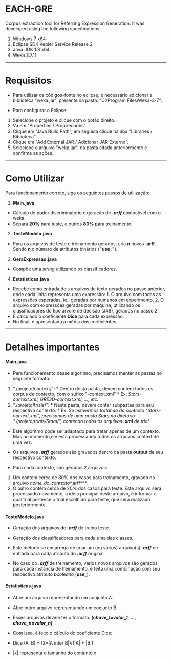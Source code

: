 EACH-GRE
========
Corpus extraction tool for Referring Expression Generation. It was developed using the following specifications:

 1. Windows 7 x64
 2. Eclipse SDK Kepler Service Release 2
 3. Java JDK 1.8 x64
 4. Weka 3.7.11

------

Requisitos
========
* Para utilizar os códigos-fonte no eclipse, é necessário adicionar a biblioteca "weka.jar", presente na pasta: "C:\Program Files\Weka-3-7".


* Para configurar o Eclipse:
 1. Selecione o projeto e clique com o botão direito.
 2. Vá em "Properties / Propriedades"
 3. Clique em "Java Build Path", em seguida clique na aba "Libraries / Biblioteca".
 4. Clique em "Add External JAR / Adicionar JAR Externo".
 5. Selecione o arquivo "weka.jar", na pasta citada anteriormente e confirme as ações.

 
-----
 
Como Utilizar
========
Para funcionamento correto, siga os seguintes passos de utilização:

 1. **Main.java**
  *	Cálculo de poder discriminatório e geração de ***.arff*** compatível com o weka.
  *	Separa **20%** para teste, e outros **80%** para treinamento.

 2. **TesteModelo.java**
  * Para os arquivos de teste e treinamento gerados, cria ***n*** novos **.arff**. Sendo ***n*** o número de atributos binários (**"use_"**).

 3. **GeraExpressao.java**
  * Compõe uma *string* utilizando os classificadores.

 4. **Estatisticas.java**
  * Recebe como entrada dois arquivos de texto gerados no passo anterior, onde cada linha representa uma expressão:
        1. O arquivo com todas as expressões esperadas, ie., geradas por humanos em experimento.
        2. O arquivo com expressões geradas por máquina, utilizando os classificadores do tipo árvore de decisão (J48), gerados no passo 2.
  * É calculado o coeficiente **Dice** para cada expressão.
  * No final, é apresentada a média dos coeficientes.

-----

Detalhes importantes
========
####  Main.java
 * Para funcionamento desse algoritmo, precisamos manter as pastas no seguinte formato:
  1. "./projeto/context/":
    * Dentro desta pasta, devem contem todos os corpus de contexto, com o sufixo "-context.xml"
    * Ex: *Stars-context.xml, GRE3D-context.xml, ..., etc.*
  2. "./projeto/trials/":
    * Nesta pasta, devem conter subpastas para seu respectivo contexto.
    * Ex: *Se estivermos tratando do contexto "Stars-context.xml", precisamos de uma pasta Stars no diretório "./projeto/trials/Stars/", contendo todos os arquivos **.xml** de trial*.

 * Este algoritmo pode ser adaptado para tratar apenas de um contexto. Mas no momento,ele esta processando todos os arquivos context de uma vez.

 * Os arquivos ***.arff*** gerados são gravados dentro da pasta **output** de seu respectivo contexto.

 * Para cada contexto, são gerados 2 arquivos:
  1. Um contem cerca de 80% dos casos para treinamento, gravado no arquivo *nome_do_contexto**.arff***.
  2. O outro contém cerca de 20% dos casos para teste. Este arquivo será processado novamente, a ideia principal deste arquivo, é informar a qual trial pertence o trial escolhido para teste, que será realizado posteriormente.
 
 
####  TesteModelo.java
 * Geração dos arquivos de ***.arff*** de treino teste.
 * Geração dos classificadores para cada uma das classes. 

 * Este método se encarrega de criar um (ou vários) arquivo(s) ***.arff*** de entrada para cada atributo do ***.arff*** original.

 * No caso do ***.arff*** de treinamento, vários novos arquivos são gerados, para cada instancia de treinamento, é feita uma combinação com seu respectivo atributo *booleano* (**use_**).
 
 
####  Estatisticas.java
 * Abre um arquivo representando um conjunto A.
 * Abre outro arquivo representando um conjunto B.

 *  Esses arquivos devem ter o formato: ***[chave_1=valor_1, ..., chave_n=valor_n]***
 * Com isso, é feito o cálculo do coeficiente Dice:
  * Dice (A, B) = (2*|A inter B|)/(|A| + |B|)
  * |x| representa o tamanho do conjunto x
 
 
 
